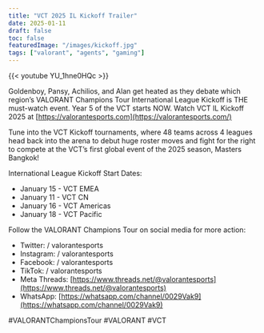 ```yaml
---
title: "VCT 2025 IL Kickoff Trailer"
date: 2025-01-11
draft: false
toc: false
featuredImage: "/images/kickoff.jpg"
tags: ["valorant", "agents", "gaming"]
---
```


{{< youtube YU_1hne0HQc >}}

Goldenboy, Pansy, Achilios, and Alan get heated as they debate which region’s VALORANT Champions Tour International League Kickoff is THE must-watch event. Year 5 of the VCT starts NOW. Watch VCT IL Kickoff 2025 at [https://valorantesports.com](https://valorantesports.com/)

Tune into the VCT Kickoff tournaments, where 48 teams across 4 leagues head back into the arena to debut huge roster moves and fight for the right to compete at the VCT’s first global event of the 2025 season, Masters Bangkok!

International League Kickoff Start Dates:
- January 15 - VCT EMEA
- January 11 - VCT CN
- January 16 - VCT Americas
- January 18 - VCT Pacific

Follow the VALORANT Champions Tour on social media for more action:

- Twitter: / valorantesports
- Instagram: / valorantesports
- Facebook: / valorantesports
- TikTok: / valorantesports
- Meta Threads: [https://www.threads.net/@valorantesports](https://www.threads.net/@valorantesports)
- WhatsApp: [https://whatsapp.com/channel/0029Vak9](https://whatsapp.com/channel/0029Vak9)

#VALORANTChampionsTour #VALORANT #VCT
